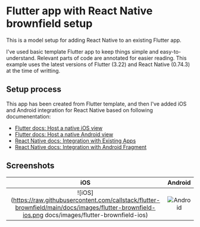 # Flutter app with React Native brownfield setup

This is a model setup for adding React Native to an existing Flutter app.

I've used basic template Flutter app to keep things simple and easy-to-understand. Relevant parts of code are annotated for easier reading. This example uses the latest versions of Flutter (3.22) and React Native (0.74.3) at the time of writting.

## Setup process

This app has been created from Flutter template, and then I've added iOS and Android integration for React Native based on following documenentation:

- [Flutter docs: Host a native iOS view](https://docs.flutter.dev/platform-integration/ios/platform-views)
- [Flutter docs: Host a native Android view](https://docs.flutter.dev/platform-integration/android/platform-views)
- [React Native docs: Integration with Existing Apps](https://reactnative.dev/docs/integration-with-existing-apps)
- [React Native docs: Integration with Android Fragment](https://reactnative.dev/docs/integration-with-android-fragment)

## Screenshots

|                                                                          iOS                                                                          |                                                        Android                                                         |
| :---------------------------------------------------------------------------------------------------------------------------------------------------: | :--------------------------------------------------------------------------------------------------------------------: |
| ![iOS](https://raw.githubusercontent.com/callstack/flutter-brownfield/main/docs/images/flutter-brownfield-ios.png docs/images/flutter-brownfield-ios) | ![Android](https://raw.githubusercontent.com/callstack/flutter-brownfield/main/docs/images/flutter-brownfield-android) |
